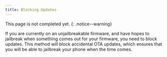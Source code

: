 ```yaml
---
title: Blocking Updates
---
```


This page is not completed yet.
{: .notice--warning}

If you are currently on an unjailbreakable firmware, and have hopes to jailbreak when something comes out for your firmware, you need to block updates. This method will block accidental OTA updates, which ensures that you will be able to jailbreak your phone when the time comes.
